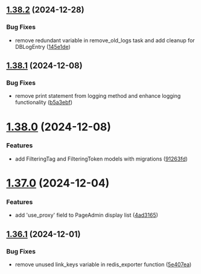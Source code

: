 ## [1.38.2](https://github.com/ghorbani-mohammad/Crawler-Framework/compare/v1.38.1...v1.38.2) (2024-12-28)


### Bug Fixes

* remove redundant variable in remove_old_logs task and add cleanup for DBLogEntry ([145e1de](https://github.com/ghorbani-mohammad/Crawler-Framework/commit/145e1de9b9cfab5e607b7a23f40ef2bf62fd6b8d))



## [1.38.1](https://github.com/ghorbani-mohammad/Crawler-Framework/compare/v1.38.0...v1.38.1) (2024-12-08)


### Bug Fixes

* remove print statement from logging method and enhance logging functionality ([b5a3ebf](https://github.com/ghorbani-mohammad/Crawler-Framework/commit/b5a3ebfaa706d928d1bcb974a8782049b9b0e409))



# [1.38.0](https://github.com/ghorbani-mohammad/Crawler-Framework/compare/v1.37.0...v1.38.0) (2024-12-08)


### Features

* add FilteringTag and FilteringToken models with migrations ([91263fd](https://github.com/ghorbani-mohammad/Crawler-Framework/commit/91263fdd807f6e06e43a8dbada526ffff140a988))



# [1.37.0](https://github.com/ghorbani-mohammad/Crawler-Framework/compare/v1.36.1...v1.37.0) (2024-12-04)


### Features

* add 'use_proxy' field to PageAdmin display list ([4ad3165](https://github.com/ghorbani-mohammad/Crawler-Framework/commit/4ad3165533215ec2b695d78d73c05d42b07b575f))



## [1.36.1](https://github.com/ghorbani-mohammad/Crawler-Framework/compare/v1.36.0...v1.36.1) (2024-12-01)


### Bug Fixes

* remove unused link_keys variable in redis_exporter function ([5e407ea](https://github.com/ghorbani-mohammad/Crawler-Framework/commit/5e407eaff9fc8294151263ebe45210ccf57469de))



